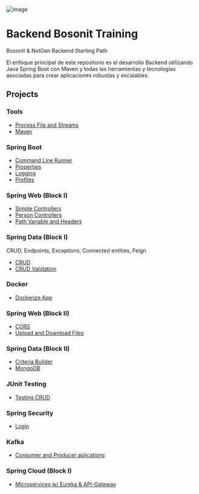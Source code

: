![image](https://user-images.githubusercontent.com/117907018/212533192-a0d0f45d-1041-4513-84d4-a4f9a17da40e.png)
# Backend Bosonit Training
Bosonit & NxtGen Backend Starting Path

El enfoque principal de este repositorio es el desarrollo Backend utilizando Java Spring Boot con Maven y todas las herramientas y tecnologías asociadas para crear aplicaciones robustas y escalables.

## Projects

### Tools
* [Process File and Streams](https://github.com/Abarj/JavaTraining/tree/main/block1-process-file-and-streams)
* [Maven](https://github.com/Abarj/JavaTraining/tree/main/block3-maven-package)

### Spring Boot
* [Command Line Runner](https://github.com/Abarj/JavaTraining/tree/main/block5-command-line-runner)
* [Properties](https://github.com/Abarj/JavaTraining/tree/main/block5.2-properties)
* [Logging](https://github.com/Abarj/JavaTraining/tree/main/block5.3-logging)
* [Profiles](https://github.com/Abarj/JavaTraining/tree/main/block5.4-profiles)

### Spring Web (Block I)
* [Simple Controllers](https://github.com/Abarj/JavaTraining/tree/main/block6-simple-controllers)
* [Person Controllers](https://github.com/Abarj/JavaTraining/tree/main/block6.2-person-controllers)
* [Path Variable and Headers](https://github.com/Abarj/JavaTraining/tree/main/block6.3-path-variable-headers)

### Spring Data (Block I)
CRUD, Endpoints, Exceptions, Connected entities, Feign
* [CRUD](https://github.com/Abarj/JavaTraining/tree/main/block7-crud)
* [CRUD Validation](https://github.com/Abarj/JavaTraining/tree/main/block7.2-crud-validation)

### Docker
* [Dockerize App](https://github.com/Abarj/JavaTraining/tree/main/block10-Dockerize-App)

### Spring Web (Block II)
* [CORS](https://github.com/Abarj/JavaTraining/tree/main/block11-Spring-web-avanzado)
* [Upload and Download Files](https://github.com/Abarj/JavaTraining/tree/main/block11.2-Upload-download-files)

### Spring Data (Block II)
* [Criteria Builder](https://github.com/Abarj/JavaTraining/tree/main/block12-Spring-data-avanzado)
* [MongoDB](https://github.com/Abarj/JavaTraining/tree/main/block12.2-Mongodb)

### JUnit Testing
* [Testing CRUD](https://github.com/Abarj/JavaTraining/tree/main/block13-JUnit-Testing-avanzado)

### Spring Security
* [Login](https://github.com/Abarj/JavaTraining/tree/main/block14-Spring-Security)

### Kafka
* [Consumer and Producer aplications](https://github.com/Abarj/JavaTraining/tree/main/block15-kafka)

### Spring Cloud (Block I)
* [Microservices w/ Eureka & API-Gateway]([https://github.com/Abarj/JavaTraining/tree/main/block15-kafka](https://github.com/Abarj/JAVA_Spring_Boot_Backend/tree/main/block16-Spring-Cloud)https://github.com/Abarj/JAVA_Spring_Boot_Backend/tree/main/block16-Spring-Cloud)

  
